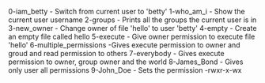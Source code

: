 0-iam_betty - Switch from current user to 'betty'
1-who_am_i - Show the current user username
2-groups - Prints all the groups the current user is in
3-new_owner - Change owner of file 'hello' to user 'betty'
4-empty - Create an empty file called hello
5-execute - Give owner permission to execute file 'hello'
6-multiple_permissions -Gives execute permission to owner and groud and read permission to others
7-everybody - Gives execute permission to owner, group owner and the world
8-James_Bond - Gives only user all permissions
9-John_Doe - Sets the permission -rwxr-x-wx
